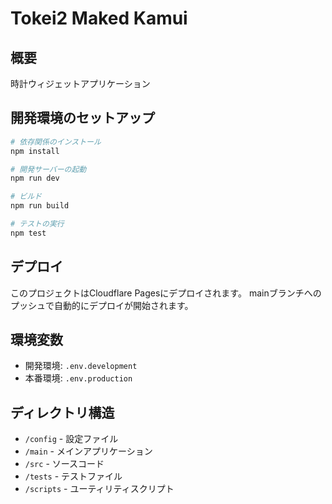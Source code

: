# Tokei2 Maked Kamui

## 概要
時計ウィジェットアプリケーション

## 開発環境のセットアップ

```bash
# 依存関係のインストール
npm install

# 開発サーバーの起動
npm run dev

# ビルド
npm run build

# テストの実行
npm test
```

## デプロイ
このプロジェクトはCloudflare Pagesにデプロイされます。
mainブランチへのプッシュで自動的にデプロイが開始されます。

## 環境変数
- 開発環境: `.env.development`
- 本番環境: `.env.production`

## ディレクトリ構造
- `/config` - 設定ファイル
- `/main` - メインアプリケーション
- `/src` - ソースコード
- `/tests` - テストファイル
- `/scripts` - ユーティリティスクリプト 